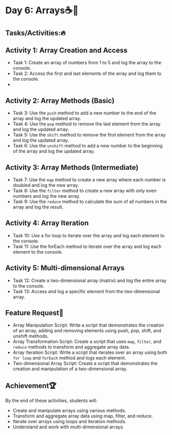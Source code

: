 # Day 6: Arrays☕🚀
## Tasks/Activities:🔥
## Activity 1: Array Creation and Access

- Task 1: Create an array of numbers from 1 to 5 and log the array to the console.
- Task 2: Access the first and last elements of the array and log them to the console.
- 
## Activity 2: Array Methods (Basic)

- Task 3: Use the `push` method to add a new number to the end of the array and log the updated array.
- Task 4: Use the `pop` method to remove the last element from the array and log the updated array.
- Task 5: Use the `shift` method to remove the first element from the array and log the updated array.
- Task 6: Use the `unshift` method to add a new number to the beginning of the array and log the updated array.

## Activity 3: Array Methods (Intermediate)

- Task 7: Use the `map` method to create a new array where each number is doubled and log the new array.
- Task 8: Use the `filter` method to create a new array with only even numbers and log the new array.
- Task 9: Use the `reduce` method to calculate the sum of all numbers in the array and log the result.

## Activity 4: Array Iteration

- Task 10: Use a for loop to iterate over the array and log each element to the console.
- Task 11: Use the forEach method to iterate over the array and log each element to the console.

## Activity 5: Multi-dimensional Arrays

- Task 12: Create a two-dimensional array (matrix) and log the entire array to the console.
- Task 13: Access and log a specific element from the two-dimensional array.

## Feature Request👀
- Array Manipulation Script: Write a script that demonstrates the creation of an array, adding and removing elements using push, pop, shift, and unshift methods.
- Array Transformation Script: Create a script that uses `map`, `filter`, and `reduce` methods to transform and aggregate array data.
- Array Iteration Script: Write a script that iterates over an array using both `for loop` and `forEach` method and logs each element.
- Two-dimensional Array Script: Create a script that demonstrates the creation and manipulation of a two-dimensional array.

## Achievement🏆
By the end of these activities, students will:

- Create and manipulate arrays using various methods.
- Transform and aggregate array data using map, filter, and reduce.
- Iterate over arrays using loops and iteration methods.
- Understand and work with multi-dimensional arrays.
